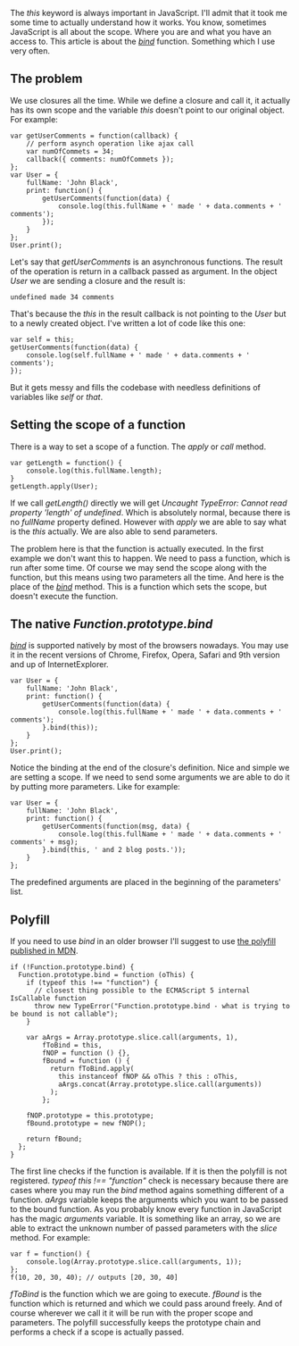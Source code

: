 The <i>this</i> keyword is always important in JavaScript. I'll admit that it took me some time to actually understand how it works. You know, sometimes JavaScript is all about the scope. Where you are and what you have an access to. This article is about the <i>[bind](https://developer.mozilla.org/en-US/docs/Web/JavaScript/Reference/Global_Objects/Function/bind)</i> function. Something which I use very often.

## The problem

We use closures all the time. While we define a closure and call it, it actually has its own scope and the variable <i>this</i> doesn't point to our original object. For example:

	var getUserComments = function(callback) {
	    // perform asynch operation like ajax call
	    var numOfCommets = 34;
	    callback({ comments: numOfCommets });
	};
	var User = {
	    fullName: 'John Black',
	    print: function() {
	        getUserComments(function(data) {
	            console.log(this.fullName + ' made ' + data.comments + ' comments');
	        });
	    }
	};
	User.print();

Let's say that <i>getUserComments</i> is an asynchronous functions. The result of the operation is return in a callback passed as argument. In the object <i>User</i> we are sending a closure and the result is:

	undefined made 34 comments

That's because the <i>this</i> in the result callback is not pointing to the <i>User</i> but to a newly created object. I've written a lot of code like this one:

	var self = this;
    getUserComments(function(data) {
        console.log(self.fullName + ' made ' + data.comments + ' comments');
    });

But it gets messy and fills the codebase with needless definitions of variables like <i>self</i> or <i>that</i>.

## Setting the scope of a function

There is a way to set a scope of a function. The <i>apply</i> or <i>call</i> method. 

	var getLength = function() {
	    console.log(this.fullName.length);
	}
	getLength.apply(User);

If we call <i>getLength()</i> directly we will get <i>Uncaught TypeError: Cannot read property 'length' of undefined</i>. Which is absolutely normal, because there is no <i>fullName</i> property defined. However with <i>apply</i> we are able to say what is the <i>this</i> actually. We are also able to send parameters.

The problem here is that the function is actually executed. In the first example we don't want this to happen. We need to pass a function, which is run after some time. Of course we may send the scope along with the function, but this means using two parameters all the time. And here is the place of the <i>[bind](https://developer.mozilla.org/en-US/docs/Web/JavaScript/Reference/Global_Objects/Function/bind)</i> method. This is a function which sets the scope, but doesn't execute the function.

## The native <i>Function.prototype.bind</i>

<i>[bind](https://developer.mozilla.org/en-US/docs/Web/JavaScript/Reference/Global_Objects/Function/bind)</i> is supported natively by most of the browsers nowadays. You may use it in the recent versions of Chrome, Firefox, Opera, Safari and 9th version and up of InternetExplorer.

	var User = {
	    fullName: 'John Black',
	    print: function() {
	        getUserComments(function(data) {
	            console.log(this.fullName + ' made ' + data.comments + ' comments');
	        }.bind(this));
	    }
	};
	User.print();

Notice the binding at the end of the closure's definition. Nice and simple we are setting a scope. If we need to send some arguments we are able to do it by putting more parameters. Like for example:

	var User = {
	    fullName: 'John Black',
	    print: function() {
	        getUserComments(function(msg, data) {
	            console.log(this.fullName + ' made ' + data.comments + ' comments' + msg);
	        }.bind(this, ' and 2 blog posts.'));
	    }
	};

The predefined arguments are placed in the beginning of the parameters' list.

## Polyfill 

If you need to use <i>bind</i> in an older browser I'll suggest to use [the polyfill published in MDN](https://developer.mozilla.org/en-US/docs/Web/JavaScript/Reference/Global_Objects/Function/bind).

	if (!Function.prototype.bind) {
	  Function.prototype.bind = function (oThis) {
	    if (typeof this !== "function") {
	      // closest thing possible to the ECMAScript 5 internal IsCallable function
	      throw new TypeError("Function.prototype.bind - what is trying to be bound is not callable");
	    }

	    var aArgs = Array.prototype.slice.call(arguments, 1), 
	        fToBind = this, 
	        fNOP = function () {},
	        fBound = function () {
	          return fToBind.apply(
	          	this instanceof fNOP && oThis ? this : oThis, 
	          	aArgs.concat(Array.prototype.slice.call(arguments))
	          );
	        };

	    fNOP.prototype = this.prototype;
	    fBound.prototype = new fNOP();

	    return fBound;
	  };
	}

The first line checks if the function is available. If it is then the polyfill is not registered. <i>typeof this !== "function"</i> check is necessary because there are cases where you may run the <i>bind</i> method agains something different of a function. <i>aArgs</i> variable keeps the arguments which you want to be passed to the bound function. As you probably know every function in JavaScript has the magic <i>arguments</i> variable. It is something like an array, so we are able to extract the unknown number of passed parameters with the <i>slice</i> method. For example:

	var f = function() {
		console.log(Array.prototype.slice.call(arguments, 1));
	};
	f(10, 20, 30, 40); // outputs [20, 30, 40]

<i>fToBind</i> is the function which we are going to execute. <i>fBound</i> is the function which is returned and which we could pass around freely. And of course wherever we call it it will be run with the proper scope and parameters. The polyfill successfully keeps the prototype chain and performs a check if a scope is actually passed.